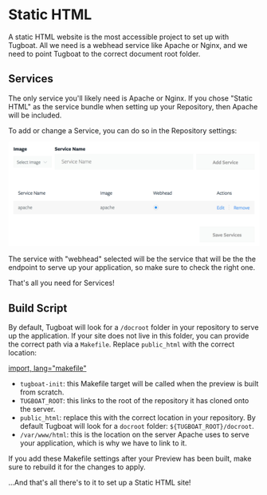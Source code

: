 # Static HTML

A static HTML website is the most accessible project to set up with Tugboat. All
we need is a webhead service like Apache or Nginx, and we need to point Tugboat
to the correct document root folder.

## Services

The only service you'll likely need is Apache or Nginx. If you chose "Static
HTML" as the service bundle when setting up your Repository, then Apache will be
included.

To add or change a Service, you can do so in the Repository settings:

![Repository Settings: Services](_images/static-html-services.png)

The service with "webhead" selected will be the service that will be the the
endpoint to serve up your application, so make sure to check the right one.

That's all you need for Services!

## Build Script

By default, Tugboat will look for a `/docroot` folder in your repository to
serve up the application. If your site does not live in this folder, you can
provide the correct path via a `Makefile`. Replace `public_html` with the
correct location:

[import, lang="makefile"](Makefile)

* `tugboat-init`: this Makefile target will be called when the preview is built
  from scratch.
* `TUGBOAT_ROOT`: this links to the root of the repository it has cloned onto
  the server.
* `public_html`: replace this with the correct location in your repository. By
  default Tugboat will look for a `docroot` folder: `${TUGBOAT_ROOT}/docroot`.
* `/var/www/html`: this is the location on the server Apache uses to serve your
  application, which is why we have to link to it.

If you add these Makefile settings after your Preview has been built, make sure
to rebuild it for the changes to apply.

...And that's all there's to it to set up a Static HTML site!
